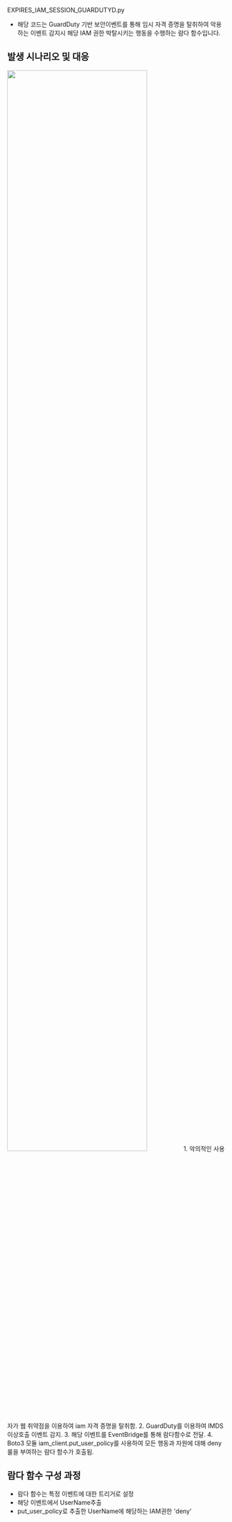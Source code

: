 EXPIRES_IAM_SESSION_GUARDUTYD.py
- 해당 코드는 GuardDuty 기반 보안이벤트를 통해 임시 자격 증명을 탈취하여 악용하는 이벤트 감지시 해당 IAM 권한 박탈시키는 행동을 수행하는 람다 함수입니다.

## 발생 시나리오 및 대응
<img width="80%" src="https://github.com/CloudBread-WHS/aws-automated-security-tools/assets/125464850/"/>
1. 악의적인 사용자가 웹 취약점을 이용하여 iam 자격 증명을 탈취함.
2. GuardDuty를 이용하여 IMDS 이상호출 이벤트 감지.
3. 해당 이벤트를 EventBridge를 통해 람다함수로 전달.
4. Boto3 모듈 iam_client.put_user_policy를 사용하여 모든 행동과 자원에 대해 deny 룰을 부여하는 람다 함수가 호출됨.

## 람다 함수 구성 과정
- 람다 함수는 특정 이벤트에 대한 트리거로 설정
- 해당 이벤트에서 UserName추출
- put_user_policy로 추출한 UserName에 해당하는 IAM권한 'deny'

